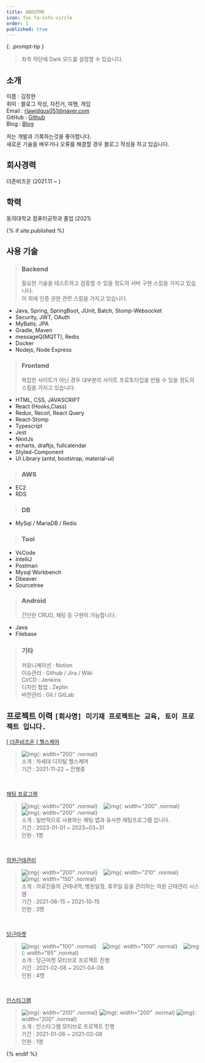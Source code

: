 ```yaml
---
title: ABOUTME
icon: fas fa-info-circle
order: 1
published: true
---
```


>

{: .prompt-tip }

> 좌측 하단에 Dark 모드를 설정할 수 있습니다.

<!-- > 좌측 하단에 Light, Dark 모드를 설정 할 수 있습니다.
{: .prompt-tip } -->

## 소개

이름 : 김정현  
취미 : 블로그 작성, 자전거, 여행, 게임  
Email : rlawjdgus051@naver.com  
GitHub : [Github](https://github.com/jeonghyun051)  
Blog : [Blog](https://blog.naver.com/rlawjdgus051)

저는 개발과 기록하는것을 좋아합니다.  
새로운 기술을 배우거나 오류를 해결할 경우 블로그 작성을 하고 있습니다.

## 회사경력

더존비즈온 (2021.11 ~ )

## 학력

동의대학교 컴퓨터공학과 졸업 (2021)

{% if site.published %}

## 사용 기술

> ### Backend
>
> 필요한 기술을 테스트하고 검증할 수 있을 정도의 서버 구현 스킬을 가지고 있습니다.  
> 이 외에 인증 권한 관련 스킬을 가지고 있습니다.

- Java, Spring, SpringBoot, JUnit, Batch, Stomp-Websocket
- Security, JWT, OAuth
- MyBatis, JPA
- Gradle, Maven
- messageQ(MQTT), Redis
- Docker
- Nodejs, Node Express

> ### Frontend
>
> 복잡한 사이트가 아닌 경우 대부분의 사이트 프로토타입을 만들 수 있을 정도의 스킬을 가지고 있습니다.

- HTML, CSS, JAVASCRIPT
- React (Hooks,Class)
- Redux, Recoil, React Query
- React-Stomp
- Typescript
- Jest
- NextJs
- echarts, draftjs, fullcalendar
- Styled-Component
- UI Library (antd, bootstrap, material-ui)

> ### AWS

- EC2
- RDS

> ### DB

- MySql / MariaDB / Redis

> ### Tool

- VsCode
- IntelliJ
- Postman
- Mysql Workbench
- Dbeaver
- Sourcetree

> ### Android
>
> 간단한 CRUD, 채팅 등 구현이 가능합니다.

- Java
- Filebase

> ### 기타
>
> 커뮤니케이션 : Notion  
> 이슈관리 : Github / Jira / Wiki  
> CI/CD : Jenkins  
> 디자인 협업 : Zeplin  
> 버전관리 : Git / GitLab

## 프로젝트 이력 `[회사명] 미기재 프로젝트는 교육, 토이 프로젝트 입니다.`

[[ 더존비즈온 ] 헬스케어](/posts/healthcare/)

> ![img](/assets/img/project/douzone.jpg){: width="200" .normal}  
> 소개 : 차세대 디지털 헬스케어  
> 기간 : 2021-11-22 ~ 진행중

<br/>

[채팅 프로그램](/posts/chat/)

> ![img](/assets/img/project/chat/chatlogin.png){: width="200" .normal} &nbsp;&nbsp; ![img](/assets/img/project/chat/chat.png){: width="200" .normal} &nbsp;&nbsp; ![img](/assets/img/project/chat/user.png){: width="200" .normal}  
> 소개 : 일반적으로 사용하는 채팅 앱과 유사한 채팅프로그램 입니다.  
> 기간 : 2023-01-01 ~ 2023~03~31  
> 인원 : 1명

<br/>

[의원근태관리](/posts/douzone/)

> ![img](/assets/img/project/inandout/home.png){: width="200" .normal} &nbsp;&nbsp; ![img](/assets/img/project/inandout/date.png){: width="210" .normal} &nbsp;&nbsp; ![img](/assets/img/project/inandout/mobile.png){: width="150" .normal}  
> 소개 : 의료진들의 근태내역, 병원일정, 휴무일 등을 관리하는 의원 근태관리 시스템  
> 기간 : 2021-08-15 ~ 2021-10-15  
> 인원 : 3명

<br/>

[당근마켓](/posts/deu-daangn/)

> ![img](/assets/img/project/daagn/login.gif){: width="100" .normal} &nbsp;&nbsp; ![img](/assets/img/project/daagn/post.gif){: width="100" .normal} &nbsp;&nbsp; ![img](/assets/img/project/daagn/chat.jpeg){: width="95" .normal}  
> 소개 : 당근마켓 모티브로 프로젝트 진행  
> 기간 : 2021-02-08 ~ 2021-04-08  
> 인원 : 4명

<br/>

[인스타그램](/posts/deu-insta/)

> ![img](/assets/img/project/insta/login.gif){: width="200" .normal}
> ![img](/assets/img/project/insta/my-page.gif){: width="200" .normal}
> ![img](/assets/img/project/insta/profile.gif){: width="200" .normal}  
> 소개 : 인스타그램 모티브로 프로젝트 진행  
> 기간 : 2021-01-08 ~ 2021-02-08  
> 인원 : 1명

{% endif %}
